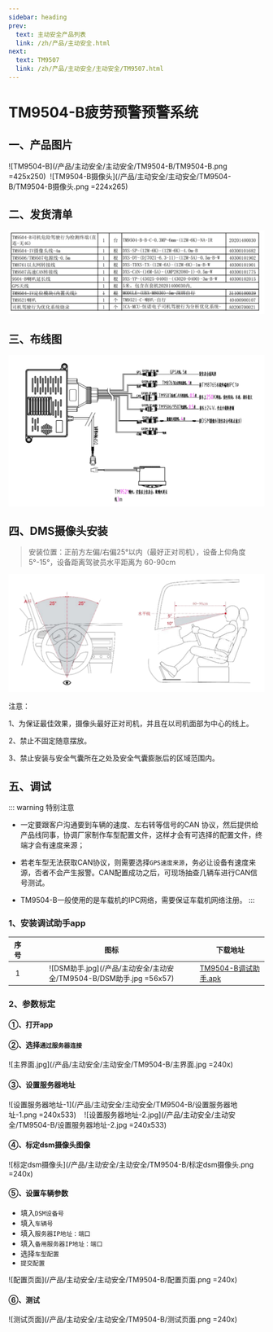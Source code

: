 ```yaml
---
sidebar: heading
prev:
  text: 主动安全产品列表
  link: /zh/产品/主动安全.html
next:
  text: TM9507
  link: /zh/产品/主动安全/主动安全/TM9507.html
---
```


# TM9504-B疲劳预警预警系统

## 一、产品图片

![TM9504-B](/产品/主动安全/主动安全/TM9504-B/TM9504-B.png =425x250)&nbsp;
![TM9504-B摄像头](/产品/主动安全/主动安全/TM9504-B/TM9504-B摄像头.png =224x265)

## 二、发货清单

![TM9504-B发货清单](/产品/主动安全/主动安全/TM9504-B/TM9504-B发货清单.png )

## 三、布线图

![TM9504-B布线图](/产品/主动安全/主动安全/TM9504-B/TM9504-B布线图.png )

## 四、DMS摄像头安装

> 安装位置：正前方左偏/右偏25°以内（最好正对司机），设备上仰角度 5°-15°，设备距离驾驶员水平距离为 60-90cm

![DMS摄像头安装](/产品/主动安全/主动安全/TM9504-B/DMS摄像头安装.png )

注意：

1、为保证最佳效果，摄像头最好正对司机，并且在以司机面部为中心的线上。

2、禁止不固定随意摆放。

3、禁止安装与安全气囊所在之处及安全气囊膨胀后的区域范围内。

## 五、调试

::: warning 特别注意
- 一定要跟客户沟通要到车辆的速度、左右转等信号的CAN 协议，然后提供给产品线同事，协调厂家制作车型配置文件，这样才会有可选择的配置文件，终端才会有速度来源；

- 若老车型无法获取CAN协议，则需要选择`GPS速度来源`，务必让设备有速度来源，否者不会产生报警。CAN配置成功之后，可现场抽查几辆车进行CAN信号测试。

- TM9504-B一般使用的是车载机的IPC网络，需要保证车载机网络注册。
:::

### 1、安装调试助手app

| 序号 | 图标 | 下载地址 |
| :-: | :-: | --- |
| 1 | ![DSM助手.jpg](/产品/主动安全/主动安全/TM9504-B/DSM助手.jpg =56x57) |  [TM9504-B调试助手.apk](/blog/产品/主动安全/主动安全/TM9504-B/TM9504-B调试助手.apk)  |

### 2、参数标定

#### ①、打开app

#### ②、选择`通过服务器连接`

![主界面.jpg](/产品/主动安全/主动安全/TM9504-B/主界面.jpg =240x)&nbsp;

#### ③、设置服务器地址

![设置服务器地址-1](/产品/主动安全/主动安全/TM9504-B/设置服务器地址-1.png =240x533)&nbsp;&nbsp;&nbsp;
![设置服务器地址-2.jpg](/产品/主动安全/主动安全/TM9504-B/设置服务器地址-2.jpg =240x533)

#### ④、标定dsm摄像头图像

![标定dsm摄像头](/产品/主动安全/主动安全/TM9504-B/标定dsm摄像头.png =240x)&nbsp;

#### ⑤、设置车辆参数

- 填入`DSM设备号`
- 填入`车辆号`
- 填入`服务器IP地址：端口`
- 填入`备用服务器IP地址：端口`
- 选择`车型配置`
- `提交配置`

![配置页面](/产品/主动安全/主动安全/TM9504-B/配置页面.png =240x)&nbsp;

#### ⑥、测试

![测试页面](/产品/主动安全/主动安全/TM9504-B/测试页面.png =240x)&nbsp;

